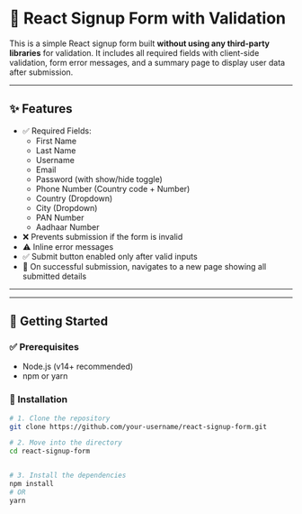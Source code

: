 # 📝 React Signup Form with Validation

This is a simple React signup form built **without using any third-party libraries** for validation. It includes all required fields with client-side validation, form error messages, and a summary page to display user data after submission.

---

## ✨ Features

- ✅ Required Fields:
  - First Name
  - Last Name
  - Username
  - Email
  - Password (with show/hide toggle)
  - Phone Number (Country code + Number)
  - Country (Dropdown)
  - City (Dropdown)
  - PAN Number
  - Aadhaar Number
- ❌ Prevents submission if the form is invalid
- ⚠️ Inline error messages
- ✅ Submit button enabled only after valid inputs
- 📄 On successful submission, navigates to a new page showing all submitted details

---


---

## 🚀 Getting Started

### ✅ Prerequisites

- Node.js (v14+ recommended)
- npm or yarn

### 🔧 Installation

```bash
# 1. Clone the repository
git clone https://github.com/your-username/react-signup-form.git

# 2. Move into the directory
cd react-signup-form


# 3. Install the dependencies
npm install
# OR
yarn


